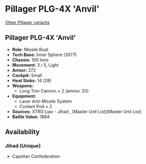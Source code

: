 # Pillager PLG-4X 'Anvil' 

[Other Pillager variants](../pillager.md) 

## Pillager PLG-4X 'Anvil' 

- **Role:** Missile Boat 
- **Tech Base:** Inner Sphere (3077) 
- **Chassis:** 100 tons 
- **Movement:** 3 / 5, Light 
- **Armor:** 272 
- **Cockpit:** Small 
- **Heat Sinks:** 14 (28) 
- **Weapons:** 
  - Long Tom Cannon × 2 (ammo: 20) 
- **Equipment:** 
  - Laser Anti-Missile System 
  - Coolant Pod × 2 
- **Sources:** XTRO Liao - Jihad , [Master Unit List](Master Unit List) 
- **Battle Value:** 1884 

## Availability 

### Jihad (Unique) 

- Capellan Confederation 

